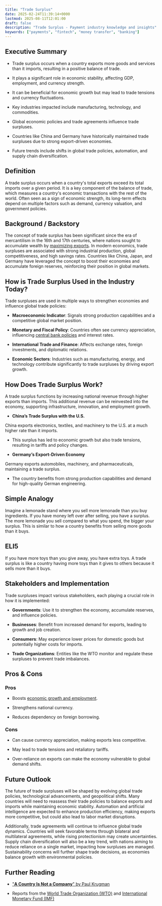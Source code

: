 ```yaml
---
title: "Trade Surplus"
date: 2025-02-24T11:39:14+0000
lastmod: 2025-08-11T12:01:00
draft: false
description: "Trade Surplus - Payment industry knowledge and insights"
keywords: ["payments", "fintech", "money transfer", "banking"]
---
```


## Executive Summary

- Trade surplus occurs when a country exports more goods and services than it imports, resulting in a positive balance of trade.

- It plays a significant role in economic stability, affecting GDP, employment, and currency strength.

- It can be beneficial for economic growth but may lead to trade tensions and currency fluctuations.

- Key industries impacted include manufacturing, technology, and commodities.

- Global economic policies and trade agreements influence trade surpluses.

- Countries like China and Germany have historically maintained trade surpluses due to strong export-driven economies.

- Future trends include shifts in global trade policies, automation, and supply chain diversification.

## Definition

A trade surplus occurs when a country's total exports exceed its total imports over a given period. It is a key component of the balance of trade, which measures a country's economic transactions with the rest of the world. Often seen as a sign of economic strength, its long-term effects depend on multiple factors such as demand, currency valuation, and government policies.

## Background / Backstory

The concept of trade surplus has been significant since the era of mercantilism in the 16th and 17th centuries, where nations sought to accumulate wealth by [maximizing exports](https://faisalkhanllc.xyz/resources/payments-wiki/i/international-trade/). In modern economics, trade surpluses are associated with strong industrial production, global competitiveness, and high savings rates. Countries like China, Japan, and Germany have leveraged the concept to boost their economies and accumulate foreign reserves, reinforcing their position in global markets.

## How is Trade Surplus Used in the Industry Today?

Trade surpluses are used in multiple ways to strengthen economies and influence global trade policies:

- **Macroeconomic Indicator**: Signals strong production capabilities and a competitive global market position.

- **Monetary and Fiscal Policy**: Countries often see currency appreciation, influencing [central bank policies](https://faisalkhanllc.xyz/resources/payments-wiki/m/monetary-policy/) and interest rates.

- **International Trade and Finance**: Affects exchange rates, foreign investments, and diplomatic relations.

- **Economic Sectors**: Industries such as manufacturing, energy, and technology contribute significantly to trade surpluses by driving export growth.

## How Does Trade Surplus Work?

A trade surplus functions by increasing national revenue through higher exports than imports. This additional revenue can be reinvested into the economy, supporting infrastructure, innovation, and employment growth.

- **China’s Trade Surplus with the U.S.**

China exports electronics, textiles, and machinery to the U.S. at a much higher rate than it imports.

- This surplus has led to economic growth but also trade tensions, resulting in tariffs and policy changes.

- **Germany’s Export-Driven Economy**

Germany exports automobiles, machinery, and pharmaceuticals, maintaining a trade surplus.

- The country benefits from strong production capabilities and demand for high-quality German engineering.

## Simple Analogy

Imagine a lemonade stand where you sell more lemonade than you buy ingredients. If you have money left over after selling, you have a surplus. The more lemonade you sell compared to what you spend, the bigger your surplus. This is similar to how a country benefits from selling more goods than it buys.

## ELI5

If you have more toys than you give away, you have extra toys. A trade surplus is like a country having more toys than it gives to others because it sells more than it buys.

## Stakeholders and Implementation

Trade surpluses impact various stakeholders, each playing a crucial role in how it is implemented:

- **Governments**: Use it to strengthen the economy, accumulate reserves, and influence policies.

- **Businesses**: Benefit from increased demand for exports, leading to growth and job creation.

- **Consumers**: May experience lower prices for domestic goods but potentially higher costs for imports.

- **Trade Organizations**: Entities like the WTO monitor and regulate these surpluses to prevent trade imbalances.

## Pros & Cons

### Pros

- Boosts [economic growth and employment](https://faisalkhanllc.xyz/resources/payments-wiki/e/exponential-growth/).

- Strengthens national currency.

- Reduces dependency on foreign borrowing.

### Cons

- Can cause currency appreciation, making exports less competitive.

- May lead to trade tensions and retaliatory tariffs.

- Over-reliance on exports can make the economy vulnerable to global demand shifts.

## Future Outlook

The future of trade surpluses will be shaped by evolving global trade policies, technological advancements, and geopolitical shifts. Many countries will need to reassess their trade policies to balance exports and imports while maintaining economic stability. Automation and artificial intelligence are expected to enhance production efficiency, making exports more competitive, but could also lead to labor market disruptions.

Additionally, trade agreements will continue to influence global trade dynamics. Countries will seek favorable terms through bilateral and multilateral agreements, while rising protectionism may create uncertainties. Supply chain diversification will also be a key trend, with nations aiming to reduce reliance on a single market, impacting how surpluses are managed. Sustainability concerns will further shape trade decisions, as economies balance growth with environmental policies.

## Further Reading

- ["**A Country Is Not a Company**" by Paul Krugman](https://hbr.org/1996/01/a-country-is-not-a-company)

- Reports from the [World Trade Organization (WTO)](https://www.wto.org/) and [International Monetary Fund (IMF)](https://www.imf.org/en/Publications)
